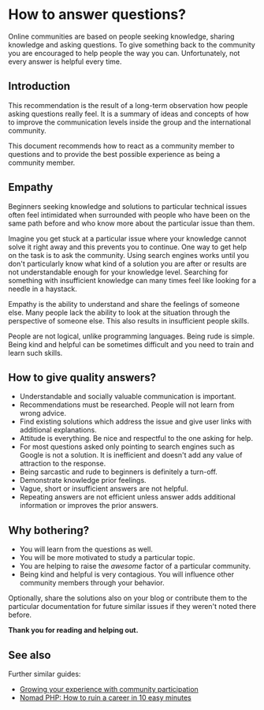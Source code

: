 # How to answer questions?

Online communities are based on people seeking knowledge, sharing knowledge and
asking questions. To give something back to the community you are encouraged to
help people the way you can. Unfortunately, not every answer is helpful every
time.

## Introduction

This recommendation is the result of a long-term observation how people asking
questions really feel. It is a summary of ideas and concepts of how to improve
the communication levels inside the group and the international community.

This document recommends how to react as a community member to questions and to
provide the best possible experience as being a community member.

## Empathy

Beginners seeking knowledge and solutions to particular technical issues often
feel intimidated when surrounded with people who have been on the same path
before and who know more about the particular issue than them.

Imagine you get stuck at a particular issue where your knowledge cannot solve it
right away and this prevents you to continue. One way to get help on the task is
to ask the community. Using search engines works until you don't particularly
know what kind of a solution you are after or results are not understandable
enough for your knowledge level. Searching for something with insufficient
knowledge can many times feel like looking for a needle in a haystack.

Empathy is the ability to understand and share the feelings of someone else.
Many people lack the ability to look at the situation through the perspective of
someone else. This also results in insufficient people skills.

People are not logical, unlike programming languages. Being rude is simple.
Being kind and helpful can be sometimes difficult and you need to train and
learn such skills.

## How to give quality answers?

* Understandable and socially valuable communication is important.
* Recommendations must be researched. People will not learn from wrong advice.
* Find existing solutions which address the issue and give user links with
  additional explanations.
* Attitude is everything. Be nice and respectful to the one asking for help.
* For most questions asked only pointing to search engines such as Google is not
  a solution. It is inefficient and doesn't add any value of attraction to the
  response.
* Being sarcastic and rude to beginners is definitely a turn-off.
* Demonstrate knowledge prior feelings.
* Vague, short or insufficient answers are not helpful.
* Repeating answers are not efficient unless answer adds additional information
  or improves the prior answers.

## Why bothering?

* You will learn from the questions as well.
* You will be more motivated to study a particular topic.
* You are helping to raise the *awesome* factor of a particular community.
* Being kind and helpful is very contagious. You will influence other community
  members through your behavior.

Optionally, share the solutions also on your blog or contribute them to the
particular documentation for future similar issues if they weren't noted there
before.

**Thank you for reading and helping out.**

## See also

Further similar guides:

* [Growing your experience with community participation](https://mauricio.github.io/2014/12/03/growing-your-experience-with-community-participation.html)
* [Nomad PHP: How to ruin a career in 10 easy minutes](https://www.youtube.com/watch?v=T65G4RHzU10)
